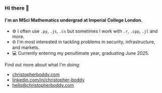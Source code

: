 ### Hi there 👋

#### I'm an MSci Mathematics undergrad at Imperial College London.

- ⚙️ I often use `.py`, `.js`, `.cs` but sometimes I work with `.r`, `.cpp`, `.jl` and more.
- 🌐 I'm most interested in tackling problems in security, infrastructure, and markets.
- :computer: Currently entering my penultimate year, graduating June 2025.

Find out more about what I'm doing: 
- [christopherboddy.com](https://www.christopherboddy.com)
- [linkedin.com/in/christopher-boddy](https://linkedin.com/in/christopher-boddy)
- [hello@christopherboddy.com](mailto:hello@christopherboddy.com)

